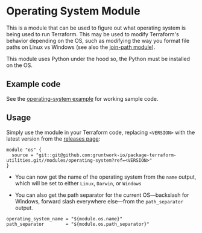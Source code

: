 # Operating System Module

This is a module that can be used to figure out what operating system is being used to run Terraform. This may be used
to modify Terraform's behavior depending on the OS, such as modifying the way you format file paths on Linux vs 
Windows (see also the [join-path module](https://github.com/terraform-modules-krish/terraform-aws-utilities/blob/v0.1.6/modules/join-path)). 

This module uses Python under the hood so, the Python must be installed on the OS. 




## Example code

See the [operating-system example](https://github.com/terraform-modules-krish/terraform-aws-utilities/blob/v0.1.6/examples/operating-system) for working sample code.




## Usage

Simply use the module in your Terraform code, replacing `<VERSION>` with the latest version from the [releases
page](https://github.com/gruntwork-io/package-terraform-utilities/releases):

```hcl
module "os" {
  source = "git::git@github.com:gruntwork-io/package-terraform-utilities.git//modules/operating-system?ref=<VERSION>"
}
```

* You can now get the name of the operating system from the `name` output, which will be set to either `Linux`, 
  `Darwin`, or `Windows`

* You can also get the path separator for the current OS—backslash for Windows, forward slash everywhere else—from the
  `path_separator` output.
  
```hcl
operating_system_name = "${module.os.name}"
path_separator        = "${module.os.path_separator}"
```
  